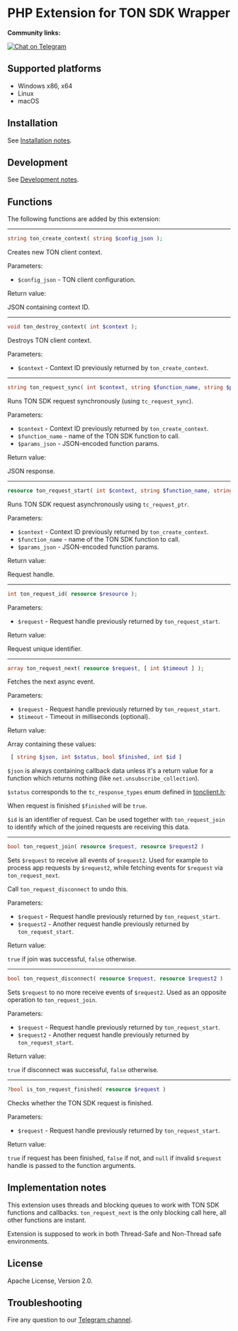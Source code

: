 # PHP Extension for TON SDK Wrapper

**Community links:**

[![Chat on Telegram](https://img.shields.io/badge/chat-on%20telegram-9cf.svg)](https://t.me/RADIANCE_TON_SDK)

## Supported platforms

 - Windows x86, x64
 - Linux
 - macOS
 
## Installation

See [Installation notes](install.md).

## Development

See [Development notes](development.md).

## Functions

The following functions are added by this extension:

---

```php
string ton_create_context( string $config_json );
```

Creates new TON client context.

Parameters:

 - `$config_json` - TON client configuration.
 
Return value:

 JSON containing context ID.

---

```php
void ton_destroy_context( int $context );
```

Destroys TON client context.

Parameters:

 - `$context` - Context ID previously returned by `ton_create_context`.

---

```php
string ton_request_sync( int $context, string $function_name, string $params_json);
```

Runs TON SDK request synchronously (using `tc_request_sync`).

Parameters:

 - `$context` - Context ID previously returned by `ton_create_context`.
 - `$function_name` - name of the TON SDK function to call.
 - `$params_json` - JSON-encoded function params.
 
Return value:

 JSON response.

---

```php
resource ton_request_start( int $context, string $function_name, string $params_json );
```

Runs TON SDK request asynchronously using `tc_request_ptr`.

Parameters:

 - `$context` - Context ID previously returned by `ton_create_context`.
 - `$function_name` - name of the TON SDK function to call.
 - `$params_json` - JSON-encoded function params.
 
Return value:

 Request handle.

---

```php
int ton_request_id( resource $resource );
```

Parameters:

- `$request` - Request handle previously returned by `ton_request_start`.

Return value:

Request unique identifier.

---

```php
array ton_request_next( resource $request, [ int $timeout ] );
```

Fetches the next async event.

Parameters:

 - `$request` - Request handle previously returned by `ton_request_start`.
 - `$timeout` - Timeout in milliseconds (optional).
 
Return value:

 Array containing these values:
  
```php
 [ string $json, int $status, bool $finished, int $id ]
```

 `$json` is always containing callback data unless it's a return value for a function which returns nothing 
 (like `net.unsubscribe_collection`).
  
 `$status` corresponds to the `tc_response_types` enum defined in [tonclient.h](https://github.com/tonlabs/TON-SDK/blob/master/ton_client/client/tonclient.h);
 
 When request is finished `$finished` will be `true`.

 `$id` is an identifier of request. Can be used together with `ton_request_join` 
 to identify which of the joined requests are receiving this data.

---

```php
bool ton_request_join( resource $request, resource $request2 )
```

Sets `$request` to receive all events of `$request2`. Used for example to process
app requests by `$request2`, while fetching events for `$request` via `ton_request_next`.

Call `ton_request_disconnect` to undo this.

Parameters:

- `$request` - Request handle previously returned by `ton_request_start`.
- `$request2` - Another request handle previously returned by `ton_request_start`.

Return value:

`true` if join was successful, `false` otherwise.

---

```php
bool ton_request_disconnect( resource $request, resource $request2 )
```

Sets `$request` to no more receive events of `$request2`. Used 
as an opposite operation to `ton_request_join`.

Parameters:

- `$request` - Request handle previously returned by `ton_request_start`.
- `$request2` - Another request handle previously returned by `ton_request_start`.

Return value:

`true` if disconnect was successful, `false` otherwise.

---

```php
?bool is_ton_request_finished( resource $request )
```

Checks whether the TON SDK request is finished.

Parameters:

 - `$request` - Request handle previously returned by `ton_request_start`.
 
Return value:

 `true` if request has been finished, `false` if not, and `null` if invalid `$request`
 handle is passed to the function arguments.


## Implementation notes

This extension uses threads and blocking queues to work with TON SDK functions and callbacks.
`ton_request_next` is the only blocking call here, all other functions are instant.

Extension is supposed to work in both Thread-Safe and Non-Thread safe environments. 

## License

Apache License, Version 2.0.

## Troubleshooting

Fire any question to our [Telegram channel](https://t.me/RADIANCE_TON_SDK).